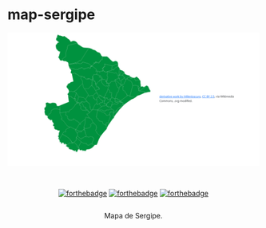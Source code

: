 # map-sergipe

<div style="display: flex; flex-direction: column; justify-content: center; align-items: center;">
<img src="./public/assets/1.png" />
<div style="margin-top: 2rem;">

[![forthebadge](https://forthebadge.com/images/badges/uses-html.svg)](https://forthebadge.com)
[![forthebadge](https://forthebadge.com/images/badges/uses-css.svg)](https://forthebadge.com)
[![forthebadge](https://forthebadge.com/images/badges/uses-js.svg)](https://forthebadge.com)

</div>
<p style="text-align: center;">Mapa de Sergipe.</p>
</div>